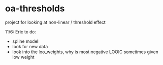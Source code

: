 # oa-thresholds
project for looking at non-linear / threshold effect


11/6: Eric to do:

- spline model
- look for new data
- look into the loo_weights, why is most negative LOOIC sometimes given low weight
